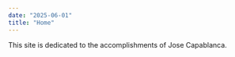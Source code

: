 ```yaml
---
date: "2025-06-01"
title: "Home"
---
```


This site is dedicated to the accomplishments of Jose Capablanca.
